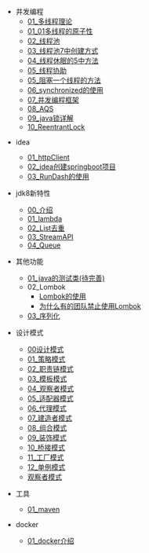 
[//]: # "并发编程"
- 并发编程
  - [01_多线程理论](java/并发编程/01多线程的理论.md)
  - [01_01多线程的原子性](java/并发编程/01.0多线程原子性.md)
  - [02_线程池](java/并发编程/02线程池.md)  
  - [03_线程池7中创建方式](java/并发编程/03线程池7中创建方式.md)
  - [04_线程休眠的5中方法](java/并发编程/04线程休眠的5中方法.md)
  - [05_线程协助](java/并发编程/05线程协助.md)
  - [05_阻塞一个线程的方法](java/并发编程/05阻塞一个线程的方法.md)
  - [06_synchronized的使用](java/并发编程/06synchronized的使用.md)
  - [07_并发编程框架](java/并发编程/07并发编程框架.md)
  - [08_AQS](java/并发编程/08AQS.md)
  - [09_java锁详解](java/并发编程/09java锁详解.md)
  - [10_ReentrantLock](java/并发编程/10ReentrantLock.md)


[//]: # "idea相关的内容"
- idea
  - [01_httpClient](java/idea/01httpClient.md)
  - [02_idea创建springboot项目](java/idea/02idea创建springboot项目.md)
  - [03_RunDash的使用](java/idea/03RunDash.md)

- jdk8新特性
  - [00_介绍](java/jdk/00介绍.md)
  - [01_lambda](java/jdk/01lambda.md)
  - [02_List去重](java/jdk/02List去重.md) 
  - [03_StreamAPI](java/jdk/03StreamAPI.md)
  - [04_Queue](java/jdk/04Queue.md)

[//]: # "其他功能"
- 其他功能
  - [01_java的测试类(待完善)](java/其他/01java的测试类.md)
  - 02_Lombok
    - [Lombok的使用](java/其他/Lombok.md)
    - [为什么有的团队禁止使用Lombok](java/其他/禁止使用Lombok.md)
  - [03_序列化](java/其他/03序列化的使用.md)

- 设计模式
  - [00设计模式](java/设计模式/00快速记住23种设计模式.md)
  - [01_策略模式](java/设计模式/01策略模式.md)
  - [02_职责链模式](java/设计模式/02职责链模式.md)
  - [03_模板模式](java/设计模式/03模板模式.md)
  - [04_观察者模式](java/设计模式/04观察者模式.md)
  - [05_适配器模式](java/设计模式/05适配器模式.md)
  - [06_代理模式](java/设计模式/06代理模式.md)
  - [07_建造者模式](java/设计模式/07建造者模式.md)
  - [08_组合模式](java/设计模式/08组合模式.md)
  - [09_装饰模式](java/设计模式/09装饰模式.md)
  - [10_桥接模式](java/设计模式/10桥接模式.md)
  - [11_工厂模式](java/设计模式/11工厂模式.md)
  - [12_单例模式](java/设计模式/12单例模式.md)
  - [观察者模式](java/设计模式/观察者模式.md)

- 工具
  - [01_maven](java/工具/maven.md)
  

- docker
  - [01_docker介绍](java/docker/01docker介绍.md)